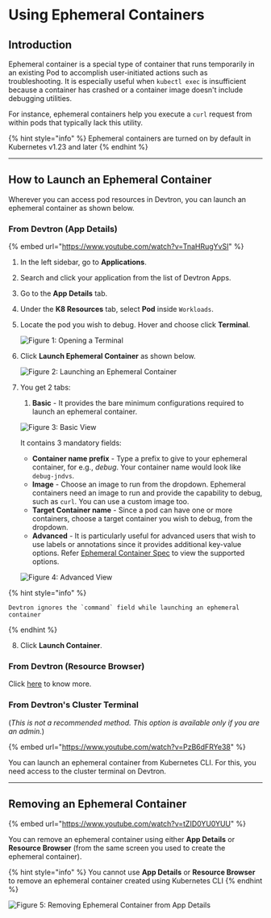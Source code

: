 # Using Ephemeral Containers

## Introduction

Ephemeral container is a special type of container that runs temporarily in an existing Pod to accomplish user-initiated actions such as troubleshooting. It is especially useful when `kubectl exec` is insufficient because a container has crashed or a container image doesn't include debugging utilities.

For instance, ephemeral containers help you execute a `curl` request from within pods that typically lack this utility.

{% hint style="info" %}
Ephemeral containers are turned on by default in Kubernetes v1.23 and later
{% endhint %}

***

## How to Launch an Ephemeral Container

Wherever you can access pod resources in Devtron, you can launch an ephemeral container as shown below.

### From Devtron (App Details)

{% embed url="https://www.youtube.com/watch?v=TnaHRugYvSI" %}

1. In the left sidebar, go to **Applications**.
2. Search and click your application from the list of Devtron Apps.
3. Go to the **App Details** tab.
4. Under the **K8 Resources** tab, select **Pod** inside `Workloads`.
5.  Locate the pod you wish to debug. Hover and choose click **Terminal**.

    ![Figure 1: Opening a Terminal](https://devtron-public-asset.s3.us-east-2.amazonaws.com/images/debugging-deployment-and-monitoring/terminal.jpg)
6.  Click **Launch Ephemeral Container** as shown below.

    ![Figure 2: Launching an Ephemeral Container](https://devtron-public-asset.s3.us-east-2.amazonaws.com/images/debugging-deployment-and-monitoring/launch-ec-new.jpg)
7.  You get 2 tabs:

    1. **Basic** - It provides the bare minimum configurations required to launch an ephemeral container.

    ![Figure 3: Basic View](https://devtron-public-asset.s3.us-east-2.amazonaws.com/images/debugging-deployment-and-monitoring/basic.jpg)

    It contains 3 mandatory fields:

    * **Container name prefix** - Type a prefix to give to your ephemeral container, for e.g., _debug_. Your container name would look like `debug-jndvs`.
    * **Image** - Choose an image to run from the dropdown. Ephemeral containers need an image to run and provide the capability to debug, such as `curl`. You can use a custom image too.
    * **Target Container name** - Since a pod can have one or more containers, choose a target container you wish to debug, from the dropdown.
    * **Advanced** - It is particularly useful for advanced users that wish to use labels or annotations since it provides additional key-value options. Refer [Ephemeral Container Spec](https://kubernetes.io/docs/reference/generated/kubernetes-api/v1.28/#ephemeralcontainer-v1-core) to view the supported options.

    ![Figure 4: Advanced View](https://devtron-public-asset.s3.us-east-2.amazonaws.com/images/debugging-deployment-and-monitoring/advanced.jpg)

{% hint style="info" %}
```
Devtron ignores the `command` field while launching an ephemeral container
```
{% endhint %}

8. Click **Launch Container**.

### From Devtron (Resource Browser)

Click [here](../../resource-browser/pods.md#launching-ephemeral-container) to know more.

### From Devtron's Cluster Terminal

(_This is not a recommended method. This option is available only if you are an admin._)

{% embed url="https://www.youtube.com/watch?v=PzB6dFRYe38" %}

You can launch an ephemeral container from Kubernetes CLI. For this, you need access to the cluster terminal on Devtron.

***

## Removing an Ephemeral Container

{% embed url="https://www.youtube.com/watch?v=tZID0YU0YUU" %}

You can remove an ephemeral container using either **App Details** or **Resource Browser** (from the same screen you used to create the ephemeral container).

{% hint style="info" %}
You cannot use **App Details** or **Resource Browser** to remove an ephemeral container created using Kubernetes CLI
{% endhint %}

![Figure 5: Removing Ephemeral Container from App Details](https://devtron-public-asset.s3.us-east-2.amazonaws.com/images/debugging-deployment-and-monitoring/delete-ec.jpg)
